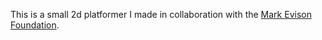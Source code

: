 This is a small 2d platformer I made in collaboration with the [Mark Evison Foundation](https://www.markevisonfoundation.org/award/city-of-london-academy-southwark-2023-2/). 